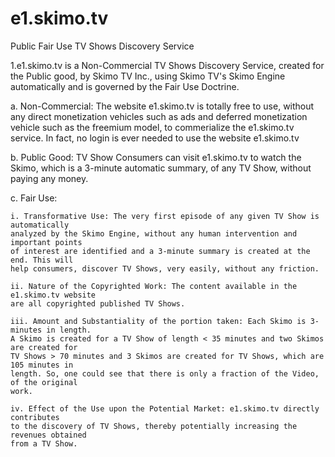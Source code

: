 # e1.skimo.tv
Public Fair Use TV Shows Discovery Service 

1.e1.skimo.tv is a Non-Commercial TV Shows Discovery Service, created for the Public good, by Skimo TV Inc., using Skimo TV's Skimo Engine automatically and is governed by the Fair Use Doctrine.

  a. Non-Commercial: The website e1.skimo.tv is totally free to use, without any direct monetization vehicles such as ads and deferred monetization vehicle such as the freemium model, to commerialize the e1.skimo.tv service. In fact, no login is ever needed to use the website e1.skimo.tv

  b. Public Good: TV Show Consumers can visit e1.skimo.tv to watch the Skimo, which is a 3-minute automatic summary, of any TV Show, without paying any money.

  c. Fair Use:

    i. Transformative Use: The very first episode of any given TV Show is automatically 
    analyzed by the Skimo Engine, without any human intervention and important points 
    of interest are identified and a 3-minute summary is created at the end. This will 
    help consumers, discover TV Shows, very easily, without any friction. 

    ii. Nature of the Copyrighted Work: The content available in the e1.skimo.tv website 
    are all copyrighted published TV Shows.
    
    iii. Amount and Substantiality of the portion taken: Each Skimo is 3-minutes in length. 
    A Skimo is created for a TV Show of length < 35 minutes and two Skimos are created for 
    TV Shows > 70 minutes and 3 Skimos are created for TV Shows, which are 105 minutes in 
    length. So, one could see that there is only a fraction of the Video, of the original 
    work.
    
    iv. Effect of the Use upon the Potential Market: e1.skimo.tv directly contributes 
    to the discovery of TV Shows, thereby potentially increasing the revenues obtained 
    from a TV Show.
